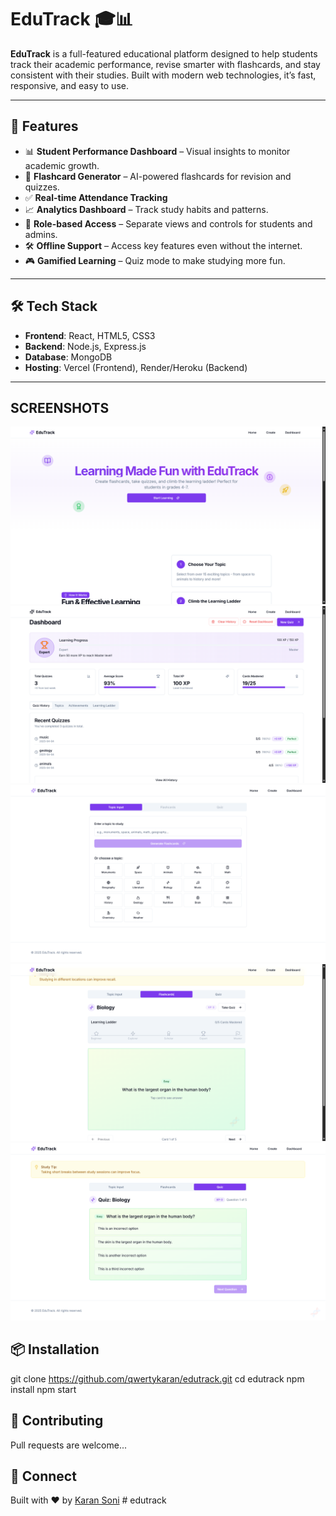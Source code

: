 # EduTrack 🎓📊

**EduTrack** is a full-featured educational platform designed to help students track their academic performance, revise smarter with flashcards, and stay consistent with their studies. Built with modern web technologies, it’s fast, responsive, and easy to use.

---

## 🚀 Features

- 📊 **Student Performance Dashboard** – Visual insights to monitor academic growth.
- 🧠 **Flashcard Generator** – AI-powered flashcards for revision and quizzes.
- ✅ **Real-time Attendance Tracking**
- 📈 **Analytics Dashboard** – Track study habits and patterns.
- 🔐 **Role-based Access** – Separate views and controls for students and admins.
- 🛠️ **Offline Support** – Access key features even without the internet.
- 🎮 **Gamified Learning** – Quiz mode to make studying more fun.

---

## 🛠️ Tech Stack

- **Frontend**: React, HTML5, CSS3
- **Backend**: Node.js, Express.js
- **Database**: MongoDB
- **Hosting**: Vercel (Frontend), Render/Heroku (Backend)

---

## SCREENSHOTS

![Home page](image-1.png)
![Dashboard](image-2.png)
![Home](image-3.png)
![Flashcard](image-4.png)
![Quiz](image-5.png)

## 📦 Installation

git clone https://github.com/qwertykaran/edutrack.git
cd edutrack
npm install
npm start

## 🙌 Contributing

Pull requests are welcome...

## 🔗 Connect

Built with ❤️ by [Karan Soni](https://github.com/qwertykaran)
#   e d u t r a c k 
 
 